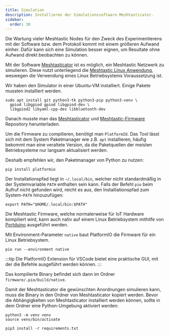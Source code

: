 ```yaml
---
title: Simulation
description: Installieren der Simulationssoftware Meshtasticator.
sidebar:
  order: 30
---
```


Die Wartung vieler Meshtastic Nodes für den Zweck des Experimentierens mit der Software bzw. dem Protokoll kommt mit einem größeren Aufwand einher. Dafür kann sich eine Simulation besser eignen, um Resultate ohne Aufwand direkt beobachten zu können.

Mit der Software [Meshtasticator](https://github.com/GUVWAF/Meshtasticator) ist es möglich, ein Meshtastic Netzwerk zu simulieren. Diese nutzt unterliegend die [Meshtastic Linux Anwendung](https://meshtastic.org/docs/software/linux-native/), weswegen die Verwendung eines Linux Betriebsystems Voraussetzung ist.

Wir haben den Simulator in einer Ubuntu-VM installiert. Einige Pakete mussten installiert werden.

```shell
sudo apt install git python3-tk python3-pip python3-venv \
  gpiod libgpiod gpiod libgpiod-dev \
  libgpiod2 libyaml-cpp-dev libbluetooth-dev
```

Danach musste man das [Meshtasticator](https://github.com/GUVWAF/Meshtasticator) und [Meshtastic-Firmware](https://github.com/meshtastic/firmware) Repository herunterladen.

Um die Firmware zu compilieren, benötigt man `PlatformIO`. Das Tool lässt sich mit dem System Paketmanager wie z.B. `apt` installieren, häufig bekommt man eine veraltete Version, da die Paketquellen der meisten Betriebsysteme nur langsam aktualisiert werden.

Deshalb empfehlen wir, den Paketmanager von Python zu nutzen:

```shell
pip install platformio
```

Der Installationspfad liegt in `~/.local/bin`, welcher nicht standardmäßig in der Systemvariable `PATH` enthalten sein kann. Falls der Befehl `pio` beim Aufruf nicht gefunden wird, reicht es aus, den Installiationspfad zum System-`PATH` hinzuzufügen:

```shell
export PATH="$HOME/.local/bin:$PATH"
```

Die Meshtastic Firmware, welche normalerweise für IoT Hardware kompiliert wird, kann auch nativ auf einem Linux Betriebsystem mithilfe von [Portduino](https://github.com/meshtastic/framework-portduino) ausgeführt werden.

Mit Environment-Parameter `native` baut PlatformIO die Firmware für ein Linux Betriebsystem.

```shell
pio run --environment native
```

:::tip
Die PlatformIO Extension für VSCode bietet eine praktische GUI, mit der die Befehle ausgeführt werden können.
:::

Das kompilierte Binary befindet sich dann im Ordner `firmware/.pio/build/native`.

Damit der Meshtasticator die gewünschten Anordnungen simulieren kann, muss die Binary in den Ordner von Meshtasticator kopiert werden.
Bevor die Abhängigkeiten von Meshtasticator installiert werden können, sollte in dem Ordner eine Python-Umgebung aktiviert werden:

```shell
python3 -m venv venv
source venv/bin/activate
```

```shell title="Installieren der Abhängigkeiten"
pip3 install -r requirements.txt
```

